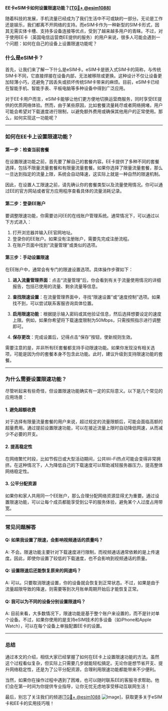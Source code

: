 **EE卡eSIM卡如何设置限速功能？[[TG💪+ @esim1088](https://t.me/s/esim1088)]**

随着科技的发展，手机流量已经成为了我们生活中不可或缺的一部分。无论是工作还是娱乐，我们都离不开网络的支持。而eSIM卡作为一种新型的SIM卡形式，因其无需实体卡槽、支持多设备连接等优点，受到了越来越多用户的青睐。不过，对于使用EE卡（英国电信运营商EE提供的服务）的用户来说，很多人可能会遇到一个问题：如何在自己的设备上设置限速功能呢？

### **什么是eSIM卡？**
首先，让我们来了解一下什么是eSIM卡。eSIM卡是嵌入式SIM卡的简称，与传统SIM卡不同，它直接焊接在设备内部，无法被移除或更换。这种设计不仅让设备更加轻薄小巧，还避免了因丢失或损坏传统SIM卡带来的麻烦。目前，eSIM卡已经在智能手机、智能手表、平板电脑等多种设备中得到广泛应用。

对于EE卡用户而言，eSIM卡能够让他们更方便地切换运营商服务，同时享受EE提供的优质网络体验。然而，由于某些原因，比如套餐流量耗尽或者网络拥堵，用户可能会希望对下载速度进行限制，以避免额外费用或确保其他用户的正常使用。那么，如何实现这一功能呢？

---

### **如何在EE卡上设置限速功能？**

#### **第一步：检查当前套餐**
在设置限速功能之前，首先要了解自己的套餐内容。EE卡提供了多种不同的套餐选择，包括不限量流量套餐和有限量流量套餐。如果你选择了限量流量套餐，那么一旦达到指定的流量上限，系统会自动降速，这实际上就是一种自然的限速机制。

因此，在设置人工限速之前，请先确认你的套餐类型以及流量使用情况。你可以通过EE的官方网站或者官方应用程序查看具体的流量消耗记录。

#### **第二步：登录EE账户**
要调整限速功能，你需要访问EE的在线账户管理系统。通常情况下，可以通过以下方式进入：

1. 打开浏览器并输入EE官网地址。
2. 登录你的EE账户。如果没有注册账户，需要先完成注册流程。
3. 在账户页面中找到“流量管理”或类似的选项。

#### **第三步：手动设置限速**
在EE账户中，通常会有专门的限速设置选项。具体操作步骤如下：

1. **进入流量管理界面**：点击“流量管理”后，你会看到有关于流量使用情况的详细报告，包括已使用的流量、剩余流量等信息。
   
2. **查找限速设置**：在流量管理界面中，寻找“限速设置”或“速度控制”选项。如果找不到，可以尝试联系客服咨询具体位置。

3. **启用限速功能**：根据提示输入密码或其他验证信息，然后选择想要设定的速度上限。例如，如果你希望将下载速度限制为50Mbps，只需按照指示进行调整即可。

4. **保存更改**：完成设置后，记得点击“保存”按钮，使新规则生效。

需要注意的是，并非所有EE套餐都支持手动限速功能。如果你发现没有相关选项，可能是因为你的套餐本身不包含此功能。此时，建议升级到支持限速功能的套餐。

---

### **为什么需要设置限速功能？**

尽管听起来有些奇怪，但设置限速功能确实有一定的实际意义。以下是几个常见的应用场景：

#### **1. 避免超额收费**
对于选择有限量流量套餐的用户来说，超过规定的流量限额后，可能会面临高额的超量费用。通过提前设置限速功能，可以在接近流量上限时自动降低网速，从而减少不必要的开支。

#### **2. 提高稳定性**
在网络繁忙时段，比如节假日或大型活动期间，公共Wi-Fi热点可能会变得非常拥挤。在这种情况下，人为降低自己的下载速度可以帮助减轻服务器压力，提高整体网络稳定性。

#### **3. 公平分配资源**
如果你和家人共用同一个EE账户，那么合理分配网络资源显得尤为重要。通过设置限速功能，可以让每个成员都能享受到公平的服务体验，避免某个人过度占用带宽。

---

### **常见问题解答**

#### **Q: 如果我设置了限速，会影响视频通话的质量吗？**
A: 不会。限速功能主要针对下载速度进行限制，而视频通话通常依赖的是上传速度。因此，即使你设置了较低的下载速度，也不会影响到视频通话的质量。

#### **Q: 设置限速后还能恢复原来的网速吗？**
A: 可以。只要取消限速设置，你的设备就会恢复到正常状态。不过，如果是由于流量超限导致的降速，则需要等到次月账单周期开始后才能恢复正常。

#### **Q: 我可以为不同的设备分别设置限速吗？**
A: 目前来看，大多数情况下，限速功能是基于整个账户来设置的，而不是针对单个设备。不过，如果你使用的是支持eSIM技术的多设备（如iPhone和Apple Watch），可以在每个设备上单独配置EE卡的设置。

---

### **总结**
通过本文的介绍，相信大家已经掌握了如何在EE卡上设置限速功能的方法。虽然这个过程看似复杂，但实际上只需要几步就能轻松搞定。无论你是想节省开支、提升网络稳定性，还是为了公平分配资源，合理利用限速功能都能带来不少便利。

当然，如果你在操作过程中遇到了困难，也可以随时联系EE的客服寻求帮助。他们会在第一时间为你提供专业指导，让你无忧无虑地享受移动互联网生活！

最后，别忘了关注我们的频道[[TG💪+ @esim1088](https://t.me/s/esim1088) ![Image](https://i.postimg.cc/4NQfJmqS/Snipaste-2025-05-13-00-14-12.png)]，获取更多关于eSIM卡和EE卡的实用技巧哦！